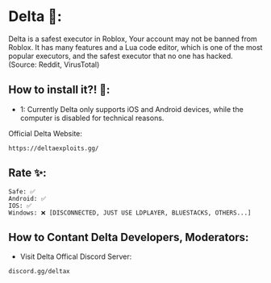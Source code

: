 # Delta 🥷:
Delta is a safest executor in Roblox, Your account may not be banned from Roblox. It has many features and a Lua code editor, which is one of the most popular executors, and the safest executor that no one has hacked. (Source: Reddit, VirusTotal)

## How to install it?! 🥷:
- 1: Currently Delta only supports iOS and Android devices, while the computer is disabled for technical reasons. 

Official Delta Website:
```
https://deltaexploits.gg/
```

## Rate ✨:
```
Safe: ✅
Android: ✅
IOS: ✅
Windows: ❌ [DISCONNECTED, JUST USE LDPLAYER, BLUESTACKS, OTHERS...]
```

## How to Contant Delta Developers, Moderators:
- Visit Delta Offical Discord Server:
```
discord.gg/deltax
```
